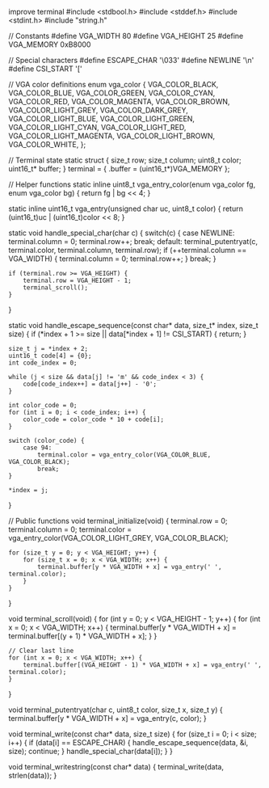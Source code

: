 improve terminal 
#include <stdbool.h>
#include <stddef.h>
#include <stdint.h>
#include "string.h"

// Constants
#define VGA_WIDTH   80
#define VGA_HEIGHT  25
#define VGA_MEMORY  0xB8000

// Special characters
#define ESCAPE_CHAR '\033'
#define NEWLINE     '\n'
#define CSI_START   '['

// VGA color definitions
enum vga_color {
    VGA_COLOR_BLACK,
    VGA_COLOR_BLUE,
    VGA_COLOR_GREEN,
    VGA_COLOR_CYAN,
    VGA_COLOR_RED,
    VGA_COLOR_MAGENTA,
    VGA_COLOR_BROWN,
    VGA_COLOR_LIGHT_GREY,
    VGA_COLOR_DARK_GREY,
    VGA_COLOR_LIGHT_BLUE,
    VGA_COLOR_LIGHT_GREEN,
    VGA_COLOR_LIGHT_CYAN,
    VGA_COLOR_LIGHT_RED,
    VGA_COLOR_LIGHT_MAGENTA,
    VGA_COLOR_LIGHT_BROWN,
    VGA_COLOR_WHITE,
};

// Terminal state
static struct {
    size_t row;
    size_t column;
    uint8_t color;
    uint16_t* buffer;
} terminal = {
    .buffer = (uint16_t*)VGA_MEMORY
};

// Helper functions
static inline uint8_t vga_entry_color(enum vga_color fg, enum vga_color bg) {
    return fg | bg << 4;
}

static inline uint16_t vga_entry(unsigned char uc, uint8_t color) {
    return (uint16_t)uc | (uint16_t)color << 8;
}

static void handle_special_char(char c) {
    switch(c) {
        case NEWLINE:
            terminal.column = 0;
            terminal.row++;
            break;
        default:
            terminal_putentryat(c, terminal.color, terminal.column, terminal.row);
            if (++terminal.column == VGA_WIDTH) {
                terminal.column = 0;
                terminal.row++;
            }
            break;
    }

    if (terminal.row >= VGA_HEIGHT) {
        terminal.row = VGA_HEIGHT - 1;
        terminal_scroll();
    }
}

static void handle_escape_sequence(const char* data, size_t* index, size_t size) {
    if (*index + 1 >= size || data[*index + 1] != CSI_START) {
        return;
    }

    size_t j = *index + 2;
    uint16_t code[4] = {0};
    int code_index = 0;

    while (j < size && data[j] != 'm' && code_index < 3) {
        code[code_index++] = data[j++] - '0';
    }

    int color_code = 0;
    for (int i = 0; i < code_index; i++) {
        color_code = color_code * 10 + code[i];
    }

    switch (color_code) {
        case 94: 
            terminal.color = vga_entry_color(VGA_COLOR_BLUE, VGA_COLOR_BLACK);
            break;
    }

    *index = j;
}

// Public functions
void terminal_initialize(void) {
    terminal.row = 0;
    terminal.column = 0;
    terminal.color = vga_entry_color(VGA_COLOR_LIGHT_GREY, VGA_COLOR_BLACK);
    
    for (size_t y = 0; y < VGA_HEIGHT; y++) {
        for (size_t x = 0; x < VGA_WIDTH; x++) {
            terminal.buffer[y * VGA_WIDTH + x] = vga_entry(' ', terminal.color);
        }
    }
}

void terminal_scroll(void) {
    for (int y = 0; y < VGA_HEIGHT - 1; y++) {
        for (int x = 0; x < VGA_WIDTH; x++) {
            terminal.buffer[y * VGA_WIDTH + x] = terminal.buffer[(y + 1) * VGA_WIDTH + x];
        }
    }
    
    // Clear last line
    for (int x = 0; x < VGA_WIDTH; x++) {
        terminal.buffer[(VGA_HEIGHT - 1) * VGA_WIDTH + x] = vga_entry(' ', terminal.color);
    }
}

void terminal_putentryat(char c, uint8_t color, size_t x, size_t y) {
    terminal.buffer[y * VGA_WIDTH + x] = vga_entry(c, color);
}

void terminal_write(const char* data, size_t size) {
    for (size_t i = 0; i < size; i++) {
        if (data[i] == ESCAPE_CHAR) {
            handle_escape_sequence(data, &i, size);
            continue;
        }
        handle_special_char(data[i]);
    }
}

void terminal_writestring(const char* data) {
    terminal_write(data, strlen(data));
}